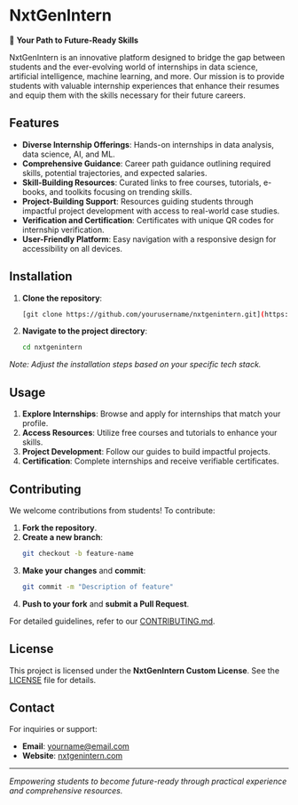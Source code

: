 
# NxtGenIntern

🚀 **Your Path to Future-Ready Skills**

NxtGenIntern is an innovative platform designed to bridge the gap between students and the ever-evolving world of internships in data science, artificial intelligence, machine learning, and more. Our mission is to provide students with valuable internship experiences that enhance their resumes and equip them with the skills necessary for their future careers.

## Features

- **Diverse Internship Offerings**: Hands-on internships in data analysis, data science, AI, and ML.
- **Comprehensive Guidance**: Career path guidance outlining required skills, potential trajectories, and expected salaries.
- **Skill-Building Resources**: Curated links to free courses, tutorials, e-books, and toolkits focusing on trending skills.
- **Project-Building Support**: Resources guiding students through impactful project development with access to real-world case studies.
- **Verification and Certification**: Certificates with unique QR codes for internship verification.
- **User-Friendly Platform**: Easy navigation with a responsive design for accessibility on all devices.

## Installation

1. **Clone the repository**:
   ```bash
   [git clone https://github.com/yourusername/nxtgenintern.git](https://github.com/iloveuradha/NxtGenIntern.git)
   ```
2. **Navigate to the project directory**:
   ```bash
   cd nxtgenintern


*Note: Adjust the installation steps based on your specific tech stack.*

## Usage

1. **Explore Internships**: Browse and apply for internships that match your profile.
2. **Access Resources**: Utilize free courses and tutorials to enhance your skills.
3. **Project Development**: Follow our guides to build impactful projects.
4. **Certification**: Complete internships and receive verifiable certificates.

## Contributing

We welcome contributions from students! To contribute:

1. **Fork the repository**.
2. **Create a new branch**:
   ```bash
   git checkout -b feature-name
   ```
3. **Make your changes** and **commit**:
   ```bash
   git commit -m "Description of feature"
   ```
4. **Push to your fork** and **submit a Pull Request**.

For detailed guidelines, refer to our [CONTRIBUTING.md](CONTRIBUTING.md).

## License

This project is licensed under the **NxtGenIntern Custom License**. See the [LICENSE](LICENSE) file for details.

## Contact

For inquiries or support:

- **Email**: [yourname@email.com](mailto:dhanushr@nxtgenintern.com)
- **Website**: [nxtgenintern.com](https://nxtgenintern.com)


---

*Empowering students to become future-ready through practical experience and comprehensive resources.*

```

